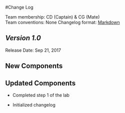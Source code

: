 #Change Log

Team membership:  CD (Captain) & CG (Mate)  
Team conventions: None 
Changelog format: [Markdown](https://github.com/adam-p/markdown-here/wiki/Markdown-Cheatsheet) 

## *Version 1.0*

Release Date: Sep 21, 2017

## New Components



    
## Updated Components

- Completed step 1 of the lab

- Initialized changelog

